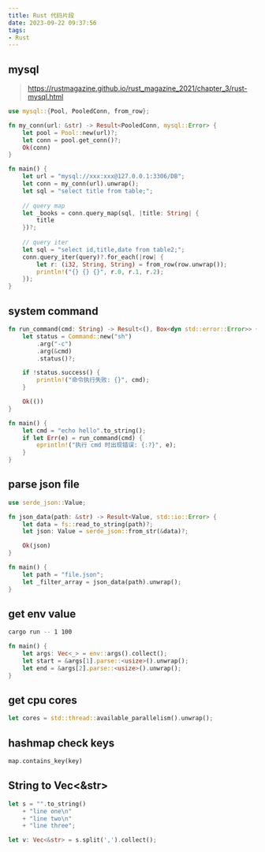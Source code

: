 ```yaml
---
title: Rust 代码片段
date: 2023-09-22 09:37:56
tags:
- Rust
---
```




## mysql

> https://rustmagazine.github.io/rust_magazine_2021/chapter_3/rust-mysql.html

```rust	
use mysql::{Pool, PooledConn, from_row};

fn my_conn(url: &str) -> Result<PooledConn, mysql::Error> {
    let pool = Pool::new(url)?;
    let conn = pool.get_conn()?;
    Ok(conn)
}

fn main() {
    let url = "mysql://xxx:xxx@127.0.0.1:3306/DB";
    let conn = my_conn(url).unwrap();
    let sql = "select title from table;";
    
    // query map
    let _books = conn.query_map(sql, |title: String| {
        title
    })?;
    
    // query iter
    let sql = "select id,title,date from table2;";
    conn.query_iter(query)?.for_each(|row| {
        let r: (i32, String, String) = from_row(row.unwrap());
        println!("{} {} {}", r.0, r.1, r.2);
    });
}

```



## system command

```rust
fn run_command(cmd: String) -> Result<(), Box<dyn std::error::Error>> {
    let status = Command::new("sh")
        .arg("-c") 
        .arg(&cmd)
        .status()?;

    if !status.success() {
        println!("命令执行失败: {}", cmd);
    }

    Ok(())
}

fn main() {
    let cmd = "echo hello".to_string();
    if let Err(e) = run_command(cmd) {
        eprintln!("执行 cmd 时出现错误: {:?}", e);
    }
}

```





## parse json file

```rust
use serde_json::Value;

fn json_data(path: &str) -> Result<Value, std::io::Error> {
    let data = fs::read_to_string(path)?;
    let json: Value = serde_json::from_str(&data)?;

    Ok(json)
}

fn main() {
    let path = "file.json";
    let _filter_array = json_data(path).unwrap();
}
```



## get env value

```bash
cargo run -- 1 100
```

```rust
fn main() {
    let args: Vec<_> = env::args().collect();
    let start = &args[1].parse::<usize>().unwrap();
    let end = &args[2].parse::<usize>().unwrap();
}
```



## get cpu cores

```rust
let cores = std::thread::available_parallelism().unwrap();
```



## hashmap check keys

```rust
map.contains_key(key)
```



## String to Vec<&str>

```rust
let s = "".to_string()
	+ "line one\n"
	+ "line two\n"
	+ "line three";

let v: Vec<&str> = s.split(',').collect();
```


